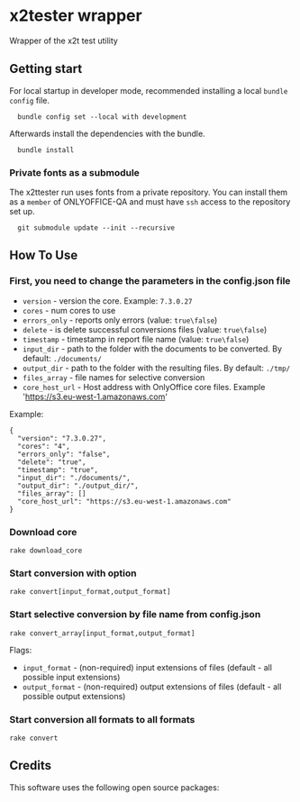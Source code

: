 # x2tester wrapper

Wrapper of the x2t test utility

## Getting start

For local startup in developer mode,
recommended installing a local `bundle config` file.

```shell
  bundle config set --local with development
```

Afterwards install the dependencies with the bundle.

```shell
  bundle install
```

### Private fonts as a submodule

The x2ttester run uses fonts from a private repository.
You can install them as a `member` of ONLYOFFICE-QA
and must have `ssh` access to the repository set up.

```shell
  git submodule update --init --recursive
```

## How To Use

### First, you need to change the parameters in the config.json file

- `version` - version the core. Example: `7.3.0.27`
- `cores` - num cores to use
- `errors_only` - reports only errors (value: `true\false`)
- `delete` - is delete successful conversions files (value: `true\false`)
- `timestamp` - timestamp in report file name (value: `true\false`)
- `input_dir` - path to the folder with the documents
to be converted. By default: `./documents/`
- `output_dir` - path to the folder with
the resulting files. By default: `./tmp/`
- `files_array` - file names for selective conversion
- `core_host_url` - Host address with OnlyOffice core files. Example 'https://s3.eu-west-1.amazonaws.com'

Example:

```shell
{
  "version": "7.3.0.27",
  "cores": "4",
  "errors_only": "false",
  "delete": "true",
  "timestamp": "true",
  "input_dir": "./documents/",
  "output_dir": "./output_dir/",
  "files_array": []
  "core_host_url": "https://s3.eu-west-1.amazonaws.com"
}
```

### Download core

```shell
rake download_core
```

### Start conversion with option

```shell
rake convert[input_format,output_format] 
```

### Start selective conversion by file name from config.json

```shell
rake convert_array[input_format,output_format] 
```

Flags:

- `input_format` - (non-required) input extensions of files
(default - all possible input extensions)
- `output_format` - (non-required) output extensions of files
(default - all possible output extensions)

### Start conversion all formats to all formats

```shell
rake convert
```

## Credits

This software uses the following open source packages:
